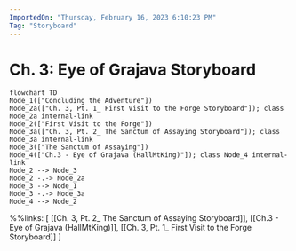 ```yaml
---
ImportedOn: "Thursday, February 16, 2023 6:10:23 PM"
Tag: "Storyboard"
---
```

# Ch. 3: Eye of Grajava Storyboard
```mermaid
flowchart TD
Node_1(["Concluding the Adventure"])
Node_2a(["Ch. 3, Pt. 1_ First Visit to the Forge Storyboard"]); class Node_2a internal-link
Node_2(["First Visit to the Forge"])
Node_3a(["Ch. 3, Pt. 2_ The Sanctum of Assaying Storyboard"]); class Node_3a internal-link
Node_3(["The Sanctum of Assaying"])
Node_4(["Ch.3 - Eye of Grajava (HallMtKing)"]); class Node_4 internal-link
Node_2 --> Node_3
Node_2 -.-> Node_2a
Node_3 --> Node_1
Node_3 -.-> Node_3a
Node_4 --> Node_2
```
%%links: [ [[Ch. 3, Pt. 2_ The Sanctum of Assaying Storyboard]], [[Ch.3 - Eye of Grajava (HallMtKing)]], [[Ch. 3, Pt. 1_ First Visit to the Forge Storyboard]] ]
